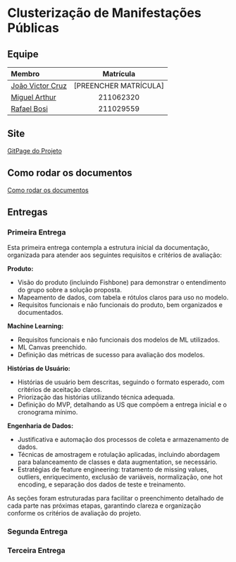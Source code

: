# Clusterização de Manifestações Públicas

## Equipe

|                       Membro                    | Matrícula |
| :--------------------------------------------- | :-------: |
| [João Victor Cruz](https://github.com/DonMtys)  | [PREENCHER MATRÍCULA] |
| [Miguel Arthur](https://github.com/zlimaz)  | 211062320 |
| [Rafael Bosi](https://github.com/StrangeUnit28) | 211029559 |

## Site

[GitPage do Projeto]()

## Como rodar os documentos
[Como rodar os documentos](./how-to-docs.md)


## Entregas

### Primeira Entrega

Esta primeira entrega contempla a estrutura inicial da documentação, organizada para atender aos seguintes requisitos e critérios de avaliação:

**Produto:**
- Visão do produto (incluindo Fishbone) para demonstrar o entendimento do grupo sobre a solução proposta.
- Mapeamento de dados, com tabela e rótulos claros para uso no modelo.
- Requisitos funcionais e não funcionais do produto, bem organizados e documentados.

**Machine Learning:**
- Requisitos funcionais e não funcionais dos modelos de ML utilizados.
- ML Canvas preenchido.
- Definição das métricas de sucesso para avaliação dos modelos.

**Histórias de Usuário:**
- Histórias de usuário bem descritas, seguindo o formato esperado, com critérios de aceitação claros.
- Priorização das histórias utilizando técnica adequada.
- Definição do MVP, detalhando as US que compõem a entrega inicial e o cronograma mínimo.

**Engenharia de Dados:**
- Justificativa e automação dos processos de coleta e armazenamento de dados.
- Técnicas de amostragem e rotulação aplicadas, incluindo abordagem para balanceamento de classes e data augmentation, se necessário.
- Estratégias de feature engineering: tratamento de missing values, outliers, enriquecimento, exclusão de variáveis, normalização, one hot encoding, e separação dos dados de teste e treinamento.

As seções foram estruturadas para facilitar o preenchimento detalhado de cada parte nas próximas etapas, garantindo clareza e organização conforme os critérios de avaliação do projeto.

### Segunda Entrega


### Terceira Entrega
